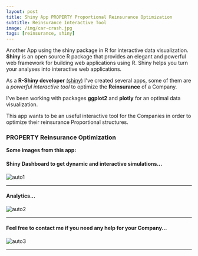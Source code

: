 ```yaml
---
layout: post
title: Shiny App PROPERTY Proportional Reinsurance Optimization
subtitle: Reinsurance Interactive Tool
image: /img/car-crash.jpg
tags: [reinsurance, shiny]
---
```


Another App using the shiny package in R for interactive data visualization. **Shiny** is an open source R package that provides an elegant and powerful web framework for building web applications using R. Shiny helps you turn your analyses into interactive web applications.

As a **R-Shiny developer** [(shiny)](http://shiny.rstudio.com/tutorial/) I've created several apps, some of them are a *powerful interactive tool* to optimize the **Reinsurance** of a Company.

I've been working with packages **ggplot2** and **plotly** for an optimal data visualization. 

This app wants to be an useful interactive tool for the Companies in order to optimize their reinsurance Proportional structures.   

### PROPERTY Reinsurance Optimization
**Some images from this app:**

#### Shiny Dashboard to get dynamic and interactive simulations...
![auto1](http://i63.tinypic.com/axbed0.png)
* * *
#### Analytics...
![auto2](http://i64.tinypic.com/24ycro8.png)
* * *
#### Feel free to contact me if you need any help for your Company...
![auto3](http://i67.tinypic.com/15yiw49.png)
* * *
